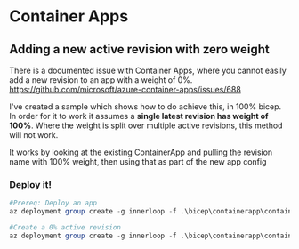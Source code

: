 # Container Apps

## Adding a new active revision with zero weight

There is a documented issue with Container Apps, where you cannot easily add a new revision to an app with a weight of 0%. https://github.com/microsoft/azure-container-apps/issues/688

I've created a sample which shows how to do achieve this, in 100% bicep. 
In order for it to work it assumes a **single latest revision has weight of 100%**. Where the weight is split over multiple active revisions, this method will not work.

It works by looking at the existing ContainerApp and pulling the revision name with 100% weight, then using that as part of the new app config

### Deploy it!

```powershell
#Prereq: Deploy an app
az deployment group create -g innerloop -f .\bicep\containerapp\containerapp-dapr.bicep

#Create a 0% active revision
az deployment group create -g innerloop -f .\bicep\containerapp\containerapp-newrevision.bicep

```
